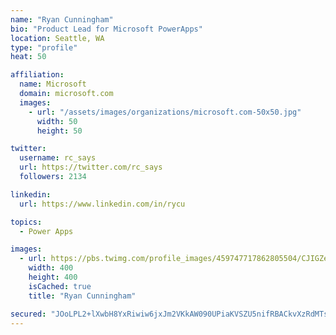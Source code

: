 ```yaml
---
name: "Ryan Cunningham"
bio: "Product Lead for Microsoft PowerApps"
location: Seattle, WA
type: "profile"
heat: 50

affiliation:
  name: Microsoft
  domain: microsoft.com
  images:
    - url: "/assets/images/organizations/microsoft.com-50x50.jpg"
      width: 50
      height: 50

twitter:
  username: rc_says
  url: https://twitter.com/rc_says
  followers: 2134

linkedin:
  url: https://www.linkedin.com/in/rycu

topics:
  - Power Apps

images:
  - url: https://pbs.twimg.com/profile_images/459747717862805504/CJIGZejd_400x400.png
    width: 400
    height: 400
    isCached: true
    title: "Ryan Cunningham"

secured: "JOoLPL2+lXwbH8YxRiwiw6jxJm2VKkAW090UPiaKVSZU5nifRBACkvXzRdMTsnRwHN3iek6GZbMWtKChv72QPUd6u9MCqHtkDwFsoQep1WTp4bo4hCkwVz7aco7uNriD5r4aeyOLsjKslG6gG3B0Ye/0cSeG4mQZG9PlR0ik3S0qodsNVqB+vN+eD9u+Zh5bKzc2u6JVp9gEOf1ORSOvOO7cQnmRpo8vC4Yvl7BbplSLUslcZs6Mm7dxxs2I2fub+gD5HwcwW/Lzr+MISoTNgSecUq+0aA36CeOyjZue/l61eYwap+z5canPFHwxegJWgGzIxLdX8C+xRV5v71xxzMeFY7NfnDzvVIwAhF8Qm4Sv38GXecd8KsC5sjMF+g9hCsN16HnCPj+RwwvNAII0XY6n/+jCNPJ6zCHjI1WfoNE=;by4Hb5cHj0lKeYMzRZP06Q=="
---
```


